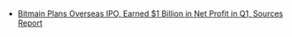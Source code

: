 * [Bitmain Plans Overseas IPO, Earned $1 Billion in Net Profit in Q1, Sources Report](https://github.com/theyapapa/cryptonews/blob/ru/bitmain-plans-overseas-ipo-earned-1-billion-in-net-profit-in-q1-sources-report-5ce73d22.md)
